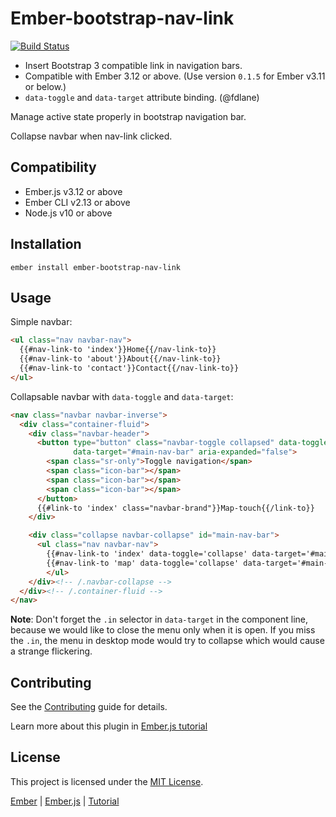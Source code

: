 # Ember-bootstrap-nav-link

[![Build Status](https://travis-ci.org/zoltan-nz/ember-bootstrap-nav-link.svg?branch=master)](https://travis-ci.org/zoltan-nz/ember-bootstrap-nav-link)

* Insert Bootstrap 3 compatible link in navigation bars.
* Compatible with Ember 3.12 or above. (Use version `0.1.5` for Ember v3.11 or below.)
* `data-toggle` and `data-target` attribute binding. (@fdlane)

Manage active state properly in bootstrap navigation bar.

Collapse navbar when nav-link clicked.


Compatibility
------------------------------------------------------------------------------

* Ember.js v3.12 or above
* Ember CLI v2.13 or above
* Node.js v10 or above


Installation
------------------------------------------------------------------------------

```
ember install ember-bootstrap-nav-link
```

## Usage

Simple navbar:

```html
<ul class="nav navbar-nav">
  {{#nav-link-to 'index'}}Home{{/nav-link-to}}
  {{#nav-link-to 'about'}}About{{/nav-link-to}}
  {{#nav-link-to 'contact'}}Contact{{/nav-link-to}}
</ul>
```

Collapsable navbar with `data-toggle` and `data-target`:

```html
<nav class="navbar navbar-inverse">
  <div class="container-fluid">
    <div class="navbar-header">
      <button type="button" class="navbar-toggle collapsed" data-toggle="collapse"
              data-target="#main-nav-bar" aria-expanded="false">
        <span class="sr-only">Toggle navigation</span>
        <span class="icon-bar"></span>
        <span class="icon-bar"></span>
        <span class="icon-bar"></span>
      </button>
      {{#link-to 'index' class="navbar-brand"}}Map-touch{{/link-to}}
    </div>

    <div class="collapse navbar-collapse" id="main-nav-bar">
      <ul class="nav navbar-nav">
        {{#nav-link-to 'index' data-toggle='collapse' data-target='#main-nav-bar.in'}}Home{{/nav-link-to}}
        {{#nav-link-to 'map' data-toggle='collapse' data-target='#main-nav-bar.in'}}Map{{/nav-link-to}}
        </ul>
    </div><!-- /.navbar-collapse -->
  </div><!-- /.container-fluid -->
</nav>
```

**Note**: Don't forget the `.in` selector in `data-target` in the component line, because we would like to close the menu only when it is open. If you miss the `.in`, the menu in desktop mode would try to collapse which would cause a strange flickering.

Contributing
------------------------------------------------------------------------------

See the [Contributing](CONTRIBUTING.md) guide for details.


Learn more about this plugin in [Ember.js tutorial](http://yoember.com)

License
------------------------------------------------------------------------------

This project is licensed under the [MIT License](LICENSE.md).

[Ember](http://yoember.com) | [Ember.js](http://yoember.com) | [Tutorial](http://yoember.com)

